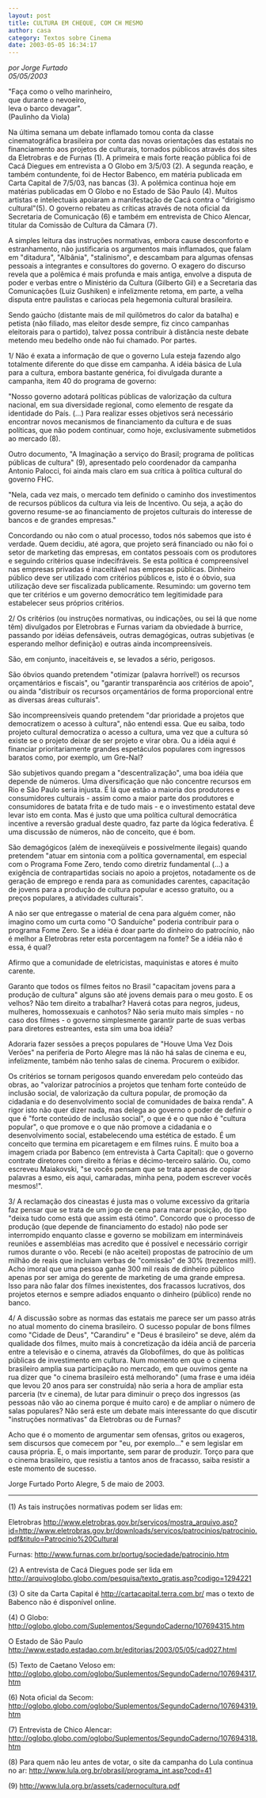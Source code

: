 ```yaml
---
layout: post
title: CULTURA EM CHEQUE, COM CH MESMO
author: casa
category: Textos sobre Cinema
date: 2003-05-05 16:34:17
---
```

*por Jorge Furtado*\
*05/05/2003*

"Faça como o velho marinheiro, \
que durante o nevoeiro, \
leva o barco devagar".\
(Paulinho da Viola)

Na última semana um debate inflamado tomou conta da classe cinematográfica brasileira por conta das novas orientações das estatais no financiamento aos projetos de culturais, tornados públicos através dos sites da Eletrobras e de Furnas (1). A primeira e mais forte reação pública foi de Cacá Diegues em entrevista a O Globo em 3/5/03 (2). A segunda reação, e também contundente, foi de Hector Babenco, em matéria publicada em Carta Capital de 7/5/03, nas bancas (3). A polêmica continua hoje em matérias publicadas em O Globo e no Estado de São Paulo (4). Muitos artistas e intelectuais apoiaram a manifestação de Cacá contra o "dirigismo cultural"(5). O governo rebateu as críticas através de nota oficial da Secretaria de Comunicação (6) e também em entrevista de Chico Alencar, titular da Comissão de Cultura da Câmara (7). 

A simples leitura das instruções normativas, embora cause desconforto e estranhamento, não justificaria os argumentos mais inflamados, que falam em "ditadura", "Albânia", "stalinismo", e descambam para algumas ofensas pessoais a integrantes e consultores do governo. O exagero do discurso revela que a polêmica é mais profunda e mais antiga, envolve a disputa de poder e verbas entre o Ministério da Cultura (Gilberto Gil) e a Secretaria das Comunicações (Luiz Gushiken) e infelizmente retoma, em parte, a velha disputa entre paulistas e cariocas pela hegemonia cultural brasileira.

Sendo gaúcho (distante mais de mil quilômetros do calor da batalha) e petista (não filiado, mas eleitor desde sempre, fiz cinco campanhas eleitorais para o partido), talvez possa contribuir à distância neste debate metendo meu bedelho onde não fui chamado. Por partes.

1/ Não é exata a informação de que o governo Lula esteja fazendo algo totalmente diferente do que disse em campanha. A idéia básica de Lula para a cultura, embora bastante genérica, foi divulgada durante a campanha, item 40 do programa de governo:

"Nosso governo adotará políticas públicas de valorização da cultura nacional, em sua diversidade regional, como elemento de resgate da identidade do País. (...)  Para realizar esses objetivos será necessário encontrar novos mecanismos de financiamento da cultura e de suas políticas, que não podem continuar, como hoje, exclusivamente submetidos ao mercado (8). 

Outro documento, "A Imaginação a serviço do Brasil; programa de políticas públicas de cultura" (9), apresentado pelo coordenador da campanha Antonio Palocci, foi ainda mais claro em sua crítica à política cultural do governo FHC. 

"Nela, cada vez mais, o mercado tem definido o caminho dos investimentos de recursos públicos da cultura via leis de Incentivo. Ou seja, a ação do governo resume-se ao financiamento de projetos culturais do interesse de bancos e de grandes empresas."

Concordando ou não com o atual processo, todos nós sabemos que isto é verdade. Quem decidiu, até agora, que projeto será financiado ou não foi o setor de marketing das empresas, em contatos pessoais com os produtores e seguindo critérios quase indecifráveis. Se esta política é compreensível nas empresas privadas é inaceitável nas empresas públicas. Dinheiro público deve ser utilizado com critérios públicos e, isto é o óbvio, sua utilização deve ser fiscalizada publicamente. Resumindo: um governo tem que ter critérios e um governo democrático tem legitimidade para estabelecer seus próprios critérios.

2/ Os critérios (ou instruções normativas, ou indicações, ou sei lá que nome têm) divulgados por Eletrobras e Furnas variam da obviedade à burrice, passando por idéias defensáveis, outras demagógicas, outras subjetivas (e esperando melhor definição) e outras ainda incompreensíveis. 

São, em conjunto, inaceitáveis e, se levados a sério, perigosos. 

São óbvios quando pretendem "otimizar (palavra horrível!) os recursos orçamentários e fiscais", ou "garantir transparência aos critérios de apoio", ou ainda "distribuir os recursos orçamentários de forma proporcional entre as diversas áreas culturais". 

São incompreensíveis quando pretendem "dar prioridade a projetos que democratizem o acesso à cultura", não entendi essa. Que eu saiba, todo projeto cultural democratiza o acesso a cultura, uma vez que a cultura só existe se o projeto deixar de ser projeto e virar obra. Ou a idéia aqui é financiar prioritariamente grandes espetáculos populares com ingressos baratos como, por exemplo, um Gre-Nal?

São subjetivos quando pregam a "descentralização", uma boa idéia que depende de números. Uma diversificação que não concentre recursos em Rio e São Paulo seria injusta. É lá que estão a maioria dos produtores e consumidores culturais - assim como a maior parte dos produtores e consumidores de batata frita e de tudo mais - e o investimento estatal deve levar isto em conta. Mas é justo que uma política cultural democrática incentive a reversão gradual deste quadro, faz parte da lógica federativa. É uma discussão de números, não de conceito, que é bom.

São demagógicos (além de inexeqüíveis e possivelmente ilegais) quando pretendem "atuar em sintonia com a política governamental, em especial com o Programa Fome Zero, tendo como diretriz fundamental (...) a exigência de contrapartidas sociais no apoio a projetos, notadamente os de geração de emprego e renda para as comunidades carentes, capacitação de jovens para a produção de cultura popular e acesso gratuito, ou a preços populares, a atividades culturais". 

A não ser que entregasse o material de cena para alguém comer, não imagino como um curta como "O Sanduíche" poderia contribuir para o programa Fome Zero. Se a idéia é doar parte do dinheiro do patrocínio, não é melhor a Eletrobras reter esta porcentagem na fonte? Se a idéia não é essa, é qual? 

Afirmo que a comunidade de eletricistas, maquinistas e atores é muito carente. 

Garanto que todos os filmes feitos no Brasil "capacitam jovens para a produção de cultura" alguns são até jovens demais para o meu gosto. E os velhos? Não tem direito a trabalhar? Haverá cotas para negros, judeus, mulheres, homossexuais e canhotos? Não seria muito mais simples - no caso dos filmes - o governo simplesmente garantir parte de suas verbas para diretores estreantes, esta sim uma boa idéia? 

Adoraria fazer sessões a preços populares de "Houve Uma Vez Dois Verões" na periferia de Porto Alegre mas lá não há salas de cinema e eu, infelizmente, também não tenho salas de cinema. Procurem o exibidor. 

Os critérios se tornam perigosos quando enveredam pelo conteúdo das obras, ao "valorizar patrocínios a projetos que tenham forte conteúdo de inclusão social, de valorização da cultura popular, de promoção da cidadania e do desenvolvimento social de comunidades de baixa renda". A rigor isto não quer dizer nada, mas delega ao governo o poder de definir o que é "forte conteúdo de inclusão social", o que é e o que não é "cultura popular", o que promove e o que não promove a cidadania e o desenvolvimento social, estabelecendo uma estética de estado. É um conceito que termina em picaretagem e em filmes ruins. É muito boa a imagem criada por Babenco (em entrevista à Carta Capital): que o governo contrate diretores com direito a férias e décimo-terceiro salário. Ou, como escreveu Maiakovski, "se vocês pensam que se trata apenas de copiar palavras a esmo, eis aqui, camaradas, minha pena, podem escrever vocês mesmos!".

3﻿/ A reclamação dos cineastas é justa mas o volume excessivo da gritaria faz pensar que se trata de um jogo de cena para marcar posição, do tipo "deixa tudo como está que assim está ótimo". Concordo que o processo de produção (que depende de financiamento do estado) não pode ser interrompido enquanto classe e governo se mobilizam em intermináveis reuniões e assembléias mas acredito que é possível e necessário corrigir rumos durante o vôo. Recebi (e não aceitei) propostas de patrocínio de um milhão de reais que incluiam verbas de "comissão"  de 30% (trezentos mil!). Acho imoral que uma pessoa ganhe 300 mil reais de dinheiro público apenas por ser amiga do gerente de marketing de uma grande empresa. Isso para não falar dos filmes inexistentes, dos fracassos lucrativos, dos projetos eternos e sempre adiados enquanto o dinheiro (público) rende no banco. 

4﻿/ A discussão sobre as normas das estatais me parece ser um passo atrás no atual momento do cinema brasileiro. O sucesso popular de bons filmes como "Cidade de Deus", "Carandiru" e "Deus é brasileiro" se deve, além da qualidade dos filmes, muito mais à concretização da idéia anciã de parceria entre a televisão e o cinema, através da Globofilmes, do que às políticas públicas de investimento em cultura. Num momento em que o cinema brasileiro amplia sua participação no mercado, em que ouvimos gente na rua dizer que "o cinema brasileiro está melhorando" (uma frase e uma idéia que levou 20 anos para ser construída) não seria a hora de ampliar esta parceria (tv e cinema), de lutar para diminuir o preço dos ingressos (as pessoas não vão ao cinema porque é muito caro) e de ampliar o número de salas populares? Não será este um debate mais interessante do que discutir "instruções normativas" da Eletrobras ou de Furnas?  

Acho que é o momento de argumentar sem ofensas, gritos ou exageros, sem discursos que comecem por "eu, por exemplo..." e sem legislar em causa própria. E, o mais importante, sem parar de produzir. Torço para que o cinema brasileiro, que resistiu a tantos anos de fracasso, saiba resistir a este momento de sucesso.

Jorge Furtado
Porto Alegre, 5 de maio de 2003.

- - -

(1) As tais instruções normativas podem ser lidas em: 

Eletrobras
http://www.eletrobras.gov.br/servicos/mostra_arquivo.asp?id=http://www.eletrobras.gov.br/downloads/servicos/patrocinios/patrocinio.pdf&titulo=Patrocínio%20Cultural

Furnas:
http://www.furnas.com.br/portug/sociedade/patrocinio.htm

(2) A entrevista de Cacá Diegues pode ser lida em 
http://arquivoglobo.globo.com/pesquisa/texto_gratis.asp?codigo=1294221

(3) O site da Carta Capital é http://cartacapital.terra.com.br/ mas o texto de Babenco não é disponível online.

(4) O Globo:
http://oglobo.globo.com/Suplementos/SegundoCaderno/107694315.htm

O Estado de São Paulo
http://www.estado.estadao.com.br/editorias/2003/05/05/cad027.html

(5) Texto de Caetano Veloso em:
http://oglobo.globo.com/oglobo/Suplementos/SegundoCaderno/107694317.htm

(6) Nota oficial da Secom:
http://oglobo.globo.com/oglobo/Suplementos/SegundoCaderno/107694319.htm

(7) Entrevista de Chico Alencar:
http://oglobo.globo.com/oglobo/Suplementos/SegundoCaderno/107694318.htm

(8) Para quem não leu antes de votar, o site da campanha do Lula continua no ar:
http://www.lula.org.br/obrasil/programa_int.asp?cod=41

(9) http://www.lula.org.br/assets/cadernocultura.pdf